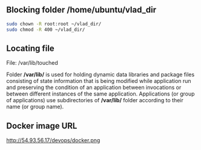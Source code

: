 Blocking folder /home/ubuntu/vlad_dir
---
```bash
sudo chown -R root:root ~/vlad_dir/
sudo chmod -R 400 ~/vlad_dir/
```

Locating file
---
File: /var/lib/touched

Folder **/var/lib/** is used for holding dynamic data libraries and package files consisting of state information that is being modified while application run and preserving the condition of an application between invocations or between different instances of the same application. Applications (or group of applications) use subdirectories of **/var/lib/** folder according to their name (or group name).

Docker image URL 
---
http://54.93.56.17/devops/docker.png
